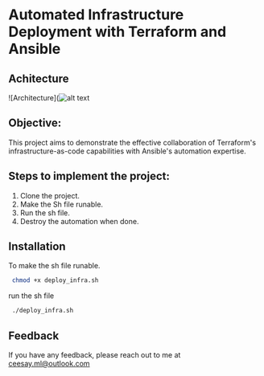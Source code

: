 # Automated Infrastructure Deployment with Terraform and Ansible

## Achitecture

![Architecture](![alt text](loadbalancer.png)

## Objective:

This project aims to demonstrate the effective collaboration of Terraform's
infrastructure-as-code capabilities with Ansible's automation expertise.

## Steps to implement the project:

1. Clone the project.
2. Make the Sh file runable.
3. Run the sh file.
4. Destroy the automation when done.

## Installation

To make the sh file runable.

```bash
 chmod +x deploy_infra.sh


```

run the sh file

```bash
 ./deploy_infra.sh


```

## Feedback

If you have any feedback, please reach out to me at ceesay.ml@outlook.com
